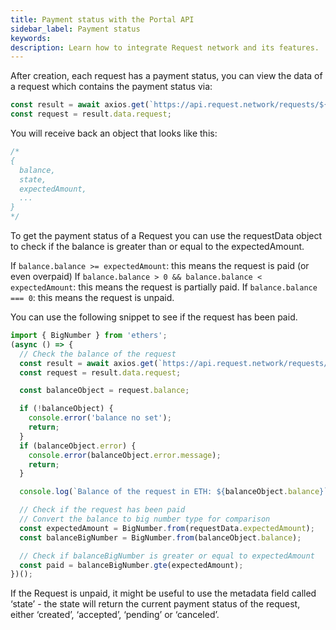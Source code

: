 ```yaml
---
title: Payment status with the Portal API
sidebar_label: Payment status
keywords:
description: Learn how to integrate Request network and its features.
---
```


After creation, each request has a payment status, you can view the data of a request which contains the payment status via:

```jsx
const result = await axios.get(`https://api.request.network/requests/${requestId}`);
const request = result.data.request;
```

You will receive back an object that looks like this:

```jsx
/*
{ 
  balance,
  state,
  expectedAmount,
  ...
}
*/
```

To get the payment status of a Request you can use the requestData object to check if the balance is greater than or equal to the expectedAmount.

If `balance.balance >= expectedAmount`: this means the request is paid (or even overpaid)
If `balance.balance > 0 && balance.balance < expectedAmount`: this means the request is partially paid.
If `balance.balance === 0`: this means the request is unpaid.

You can use the following snippet to see if the request has been paid.

```jsx
import { BigNumber } from 'ethers';
(async () => {
  // Check the balance of the request
  const result = await axios.get(`https://api.request.network/requests/${requestId}`);
  const request = result.data.request;

  const balanceObject = request.balance;

  if (!balanceObject) {
    console.error('balance no set');
    return;
  }
  if (balanceObject.error) {
    console.error(balanceObject.error.message);
    return;
  }

  console.log(`Balance of the request in ETH: ${balanceObject.balance}`);

  // Check if the request has been paid
  // Convert the balance to big number type for comparison
  const expectedAmount = BigNumber.from(requestData.expectedAmount);
  const balanceBigNumber = BigNumber.from(balanceObject.balance);

  // Check if balanceBigNumber is greater or equal to expectedAmount
  const paid = balanceBigNumber.gte(expectedAmount);
})();
```

If the Request is unpaid, it might be useful to use the metadata field called ‘state’ - the state will return the current payment status of the request, either ‘created’, ‘accepted’, ‘pending’ or ‘canceled’.
